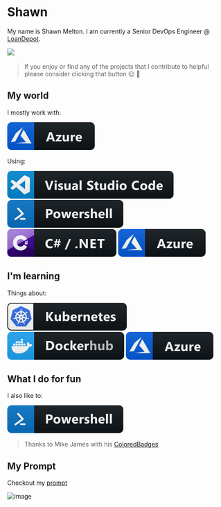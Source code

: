 # Shawn

My name is Shawn Melton. I am currently a Senior DevOps Engineer @ [LoanDepot](https://www.linkedin.com/company/loandepot/).

[![](https://img.shields.io/static/v1?label=Sponsor&message=%E2%9D%A4&logo=GitHub&color=%23fe8e86)](https://github.com/sponsors/wsmelton) 

> If you enjoy or find any of the projects that I contribute to helpful please consider clicking that button 😉 🥺

## My world

I mostly work with:

[![Azure](https://raw.githubusercontent.com/MikeCodesDotNET/ColoredBadges/master/svg/dev/services/azure.svg)](https://www.azure.com)

Using:

[![Visual Studio Code](https://raw.githubusercontent.com/MikeCodesDotNET/ColoredBadges/master/svg/dev/tools/visualstudio_code.svg)](https://code.visualstudio.com/docs?WT.mc_id=CDM-MVP-5002856)
[![PowerShell](https://raw.githubusercontent.com/MikeCodesDotNET/ColoredBadges/master/svg/dev/tools/powershell.svg)](https://learn.microsoft.com/en-us/powershell/?WT.mc_id=CDM-MVP-5002856)
[![C-Sharp](https://raw.githubusercontent.com/MikeCodesDotNET/ColoredBadges/master/svg/dev/languages/csharp_dotnet.svg)]([https://dotnet.microsoft.com/en-us/languages/csharp?WT.mc_id=CDM-MVP-5002856)
[![Bicep](https://raw.githubusercontent.com/MikeCodesDotNET/ColoredBadges/master/svg/dev/services/azure.svg)](https://learn.microsoft.com/en-us/azure/azure-resource-manager/bicep/overview?tabs=bicep&WT.mc_id=CDM-MVP-5002856)

## I'm learning

Things about:

[![Kubernetes](https://raw.githubusercontent.com/MikeCodesDotNET/ColoredBadges/master/svg/dev/services/kubernetes.svg)](https://www.kubernetes.org/)
[![Docker](https://raw.githubusercontent.com/MikeCodesDotNET/ColoredBadges/master/svg/dev/services/dockerhub.svg)](https://www.docker.com/)
[![Azure](https://raw.githubusercontent.com/MikeCodesDotNET/ColoredBadges/master/svg/dev/services/azure.svg)](https://learn.microsoft.com/en-us/azure/automation/overview?WT.mc_id=CDM-MVP-5002856)

## What I do for fun

I also like to:

[![PowerShell](https://raw.githubusercontent.com/MikeCodesDotNET/ColoredBadges/master/svg/dev/tools/powershell.svg)](https://learn.microsoft.com/en-us/powershell/?WT.mc_id=CDM-MVP-5002856)

> Thanks to Mike James with his [ColoredBadges](https://github.com/MikeCodesDotNET/ColoredBadges)

## My Prompt

Checkout my [prompt](https://github.com/wsmelton/prompt)

![image](https://user-images.githubusercontent.com/11204251/208261864-50d3349c-279c-47b3-aa29-a4f5362eb544.png)

<!--
**wsmelton/wsmelton** is a ✨ _special_ ✨ repository because its `README.md` (this file) appears on your GitHub profile.

Here are some ideas to get you started:

- 🔭 I’m currently working on ...
- 🌱 I’m currently learning ...
- 👯 I’m looking to collaborate on ...
- 🤔 I’m looking for help with ...
- 💬 Ask me about ...
- 📫 How to reach me: ...
- 😄 Pronouns: ...
- ⚡ Fun fact: ...
-->
